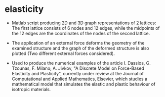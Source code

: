 # elasticity
- Matlab script producing 2D and 3D graph representations of 2 lattices: The first lattice consists of 6 nodes and 12 edges,
  while the midpoints of the 12 edges are the coordinates of the nodes of the second lattice. 

- The application of an external force deforms the geometry of the examined structure and the graph of the deformed structure is also plotted (Two different external forces considered).

- Used to produce the numerical examples of the article I. Dassios, G. Tzounas, F. Milano, A. Jivkov, "A Discrete Model on Force-Based Elasticity and Plasticity", currently under review
  at the Journal of Computational and Applied Mathematics, Elsevier, which studies a mathematical model that simulates the elastic and plastic behaviour of isotropic materials.
